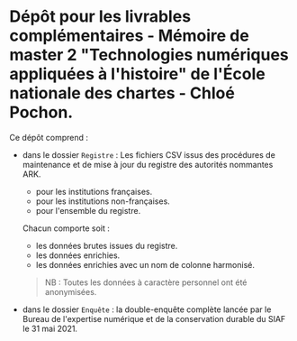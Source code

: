# Dépôt pour les livrables complémentaires - Mémoire de master 2 "Technologies numériques appliquées à l'histoire" de l'École nationale des chartes - Chloé Pochon.



Ce dépôt comprend :

* dans le dossier `Registre` : 
Les fichiers CSV issus des procédures de maintenance et de mise à jour du registre des autorités nommantes ARK.
  - pour les institutions françaises.
  - pour les institutions non-françaises.
  - pour l'ensemble du registre.

  Chacun comporte soit :
    - les données brutes issues du registre.
    - les données enrichies.
    - les données enrichies avec un nom de colonne harmonisé.
    > NB : Toutes les données à caractère personnel ont été anonymisées.


* dans le  dossier `Enquête` : la double-enquête complète lancée par le Bureau de l'expertise numérique et de la conservation durable du SIAF le 31 mai 2021.
